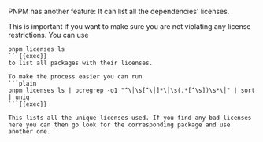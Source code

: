 PNPM has another feature: It can list all the dependencies' licenses.

This is important if you want to make sure you are not violating any license restrictions.
You can use 
```plain
pnpm licenses ls
```{{exec}}
to list all packages with their licenses.

To make the process easier you can run
```plain
pnpm licenses ls | pcregrep -o1 "^\│\s[^\│]*\│\s(.*[^\s])\s*\│" | sort | uniq
```{{exec}}

This lists all the unique licenses used. If you find any bad licenses here you can then go look for the corresponding package and use another one.